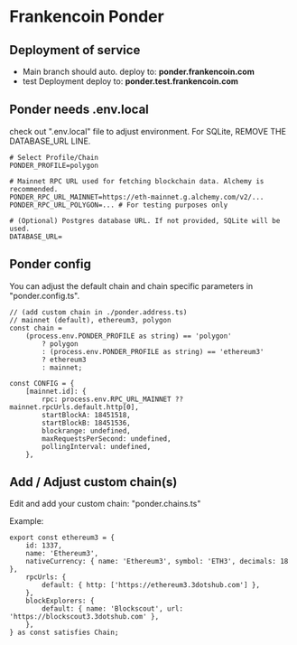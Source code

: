 # Frankencoin Ponder

## Deployment of service

-   Main branch should auto. deploy to: **ponder.frankencoin.com**
-   test Deployment deploy to: **ponder.test.frankencoin.com**

## Ponder needs .env.local

check out ".env.local" file to adjust environment.
For SQLite, REMOVE THE DATABASE_URL LINE.

```
# Select Profile/Chain
PONDER_PROFILE=polygon

# Mainnet RPC URL used for fetching blockchain data. Alchemy is recommended.
PONDER_RPC_URL_MAINNET=https://eth-mainnet.g.alchemy.com/v2/...
PONDER_RPC_URL_POLYGON=... # For testing purposes only

# (Optional) Postgres database URL. If not provided, SQLite will be used.
DATABASE_URL=
```

## Ponder config

You can adjust the default chain and chain specific parameters in "ponder.config.ts".

```
// (add custom chain in ./ponder.address.ts)
// mainnet (default), ethereum3, polygon
const chain =
	(process.env.PONDER_PROFILE as string) == 'polygon'
		? polygon
		: (process.env.PONDER_PROFILE as string) == 'ethereum3'
		? ethereum3
		: mainnet;

const CONFIG = {
	[mainnet.id]: {
		rpc: process.env.RPC_URL_MAINNET ?? mainnet.rpcUrls.default.http[0],
		startBlockA: 18451518,
		startBlockB: 18451536,
		blockrange: undefined,
		maxRequestsPerSecond: undefined,
		pollingInterval: undefined,
	},
```

## Add / Adjust custom chain(s)

Edit and add your custom chain: "ponder.chains.ts"

Example:

```
export const ethereum3 = {
	id: 1337,
	name: 'Ethereum3',
	nativeCurrency: { name: 'Ethereum3', symbol: 'ETH3', decimals: 18 },
	rpcUrls: {
		default: { http: ['https://ethereum3.3dotshub.com'] },
	},
	blockExplorers: {
		default: { name: 'Blockscout', url: 'https://blockscout3.3dotshub.com' },
	},
} as const satisfies Chain;
```
